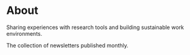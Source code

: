 # About

Sharing experiences with research tools and building sustainable work environments.

The collection of newsletters published monthly.

